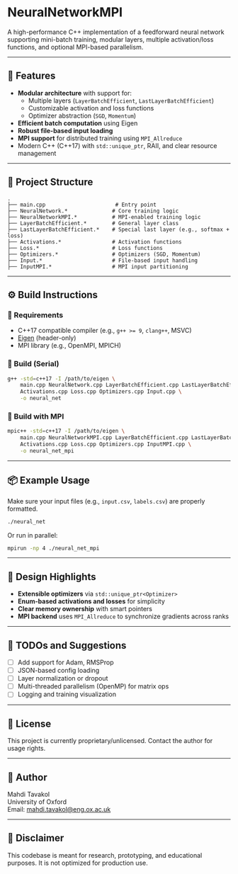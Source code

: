 
# NeuralNetworkMPI

A high-performance C++ implementation of a feedforward neural network supporting mini-batch training, modular layers, multiple activation/loss functions, and optional MPI-based parallelism.

---

## 🚀 Features

- **Modular architecture** with support for:
  - Multiple layers (`LayerBatchEfficient`, `LastLayerBatchEfficient`)
  - Customizable activation and loss functions
  - Optimizer abstraction (`SGD`, `Momentum`)
- **Efficient batch computation** using Eigen
- **Robust file-based input loading**
- **MPI support** for distributed training using `MPI_Allreduce`
- Modern C++ (C++17) with `std::unique_ptr`, RAII, and clear resource management

---

## 📁 Project Structure

```
.
├── main.cpp                      # Entry point
├── NeuralNetwork.*              # Core training logic
├── NeuralNetworkMPI.*           # MPI-enabled training logic
├── LayerBatchEfficient.*        # General layer class
├── LastLayerBatchEfficient.*    # Special last layer (e.g., softmax + loss)
├── Activations.*                # Activation functions
├── Loss.*                       # Loss functions
├── Optimizers.*                 # Optimizers (SGD, Momentum)
├── Input.*                      # File-based input handling
├── InputMPI.*                   # MPI input partitioning
```

---

## ⚙️ Build Instructions

### 🧱 Requirements

- C++17 compatible compiler (e.g., `g++ >= 9`, `clang++`, MSVC)
- [Eigen](https://eigen.tuxfamily.org/) (header-only)
- MPI library (e.g., OpenMPI, MPICH)

### 🧪 Build (Serial)

```bash
g++ -std=c++17 -I /path/to/eigen \
    main.cpp NeuralNetwork.cpp LayerBatchEfficient.cpp LastLayerBatchEfficient.cpp \
    Activations.cpp Loss.cpp Optimizers.cpp Input.cpp \
    -o neural_net
```

### 🚀 Build with MPI

```bash
mpic++ -std=c++17 -I /path/to/eigen \
    main.cpp NeuralNetworkMPI.cpp LayerBatchEfficient.cpp LastLayerBatchEfficient.cpp \
    Activations.cpp Loss.cpp Optimizers.cpp InputMPI.cpp \
    -o neural_net_mpi
```

---

## 📦 Example Usage

Make sure your input files (e.g., `input.csv`, `labels.csv`) are properly formatted.

```bash
./neural_net
```

Or run in parallel:

```bash
mpirun -np 4 ./neural_net_mpi
```

---

## 🧠 Design Highlights

- **Extensible optimizers** via `std::unique_ptr<Optimizer>`
- **Enum-based activations and losses** for simplicity
- **Clear memory ownership** with smart pointers
- **MPI backend** uses `MPI_Allreduce` to synchronize gradients across ranks

---

## 📌 TODOs and Suggestions

- [ ] Add support for Adam, RMSProp
- [ ] JSON-based config loading
- [ ] Layer normalization or dropout
- [ ] Multi-threaded parallelism (OpenMP) for matrix ops
- [ ] Logging and training visualization

---

## 📄 License

This project is currently proprietary/unlicensed. Contact the author for usage rights.

---

## 👤 Author

Mahdi Tavakol  
University of Oxford  
Email: mahdi.tavakol@eng.ox.ac.uk

---

## 🧪 Disclaimer

This codebase is meant for research, prototyping, and educational purposes. It is not optimized for production use.

